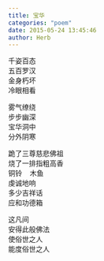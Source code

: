 ```yaml
---
title: 宝华
categories: "poem"
date: 2015-05-24 13:45:46
author: Herb
---
```

千姿百态\
五百罗汉\
金身朽坏\
冷眼相看

雾气缭绕\
步步幽深\
宝华洞中\
分外阴寒

跪了三尊慈悲佛祖\
烧了一排指粗高香\
铜铃    木鱼\
虔诚地响\
多少吉祥话\
应和功德箱

这凡间\
安得此般佛法\
使俗世之人\
能度俗世之人
